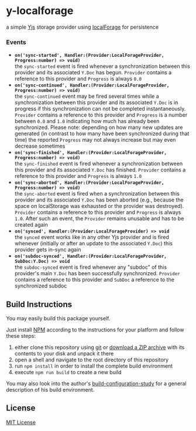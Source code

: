 # y-localforage #

a simple [Yjs](https://docs.yjs.dev/) storage provider using [localForage](https://localforage.github.io/localForage/) for persistence








### Events ###

* **`on('sync-started', Handler:(Provider:LocalForageProvider, Progress:number) => void)`**<br>the `sync-started` event is fired whenever a synchronization between this provider and its associated `Y.Doc` has begun. `Provider` contains a reference to this provider and `Progress` is always `0.0`
* **`on('sync-continued', Handler:(Provider:LocalForageProvider, Progress:number) => void)`**<br>the `sync-continued` event may be fired several times while a synchronization between this provider and its associated `Y.Doc` is in progress if this synchronization can not be completed instantaneously. `Provider` contains a reference to this provider and `Progress` is a number between `0.0` and `1.0` indicating how much has already been synchronized. Please note: depending on how many new updates are generated (in contrast to how many have been synchronized during that time) the reported `Progress` may not always increase but may even decrease sometimes
* **`on('sync-finished', Handler:(Provider:LocalForageProvider, Progress:number) => void)`**<br>the `sync-finished` event is fired whenever a synchronization between this provider and its associated `Y.Doc` has finished. `Provider` contains a reference to this provider and `Progress` is always `1.0`
* **`on('sync-aborted', Handler:(Provider:LocalForageProvider, Progress:number) => void)`**<br>the `sync-aborted` event is fired when a synchronization between this provider and its associated `Y.Doc` has been aborted (e.g., because the space on localStorage was exhausted or the provider was destroyed). `Provider` contains a reference to this provider and `Progress` is always `1.0`. After such an event, the `Provider` remains unusable and has to be created again
* **`on('synced', Handler:(Provider:LocalForageProvider) => void`**<br>the `synced` event works like in any other Yjs provider and is fired whenever (initially or after an update to the associated `Y.Doc`) this provider gets in-sync again
* **`on('subdoc-synced', Handler:(Provider:LocalForageProvider, SubDoc:Y.Doc) => void`**<br>the `subdoc-synced` event is fired whenever any "subdoc" of this provider's main `Y.Doc` has been successfully synchronized. `Provider` contains a reference to this provider and `SubDoc` a reference to the synchronized subdoc

## Build Instructions ##

You may easily build this package yourself.

Just install [NPM](https://docs.npmjs.com/) according to the instructions for your platform and follow these steps:

1. either clone this repository using [git](https://git-scm.com/) or [download a ZIP archive](https://github.com/rozek/y-localforage/archive/refs/heads/main.zip) with its contents to your disk and unpack it there 
2. open a shell and navigate to the root directory of this repository
3. run `npm install` in order to install the complete build environment
4. execute `npm run build` to create a new build

You may also look into the author's [build-configuration-study](https://github.com/rozek/build-configuration-study) for a general description of his build environment.

## License ##

[MIT License](LICENSE.md)
